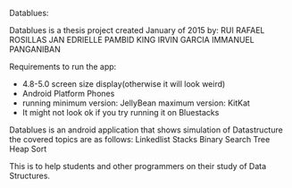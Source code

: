 Datablues:

Datablues is a thesis project created January of 2015 by:
RUI RAFAEL ROSILLAS
JAN EDRIELLE PAMBID
KING IRVIN GARCIA
IMMANUEL PANGANIBAN

Requirements to run the app:
 - 4.8-5.0 screen size display(otherwise it will look weird)
 - Android Platform Phones
 - running minimum version: JellyBean maximum version: KitKat
 - It might not look ok if you try running it on Bluestacks
 

Datablues is an android application that shows simulation of Datastructure
the covered topics are as follows:
Linkedlist
Stacks
Binary Search Tree
Heap Sort

This is to help students and other programmers on their study of Data Structures.



